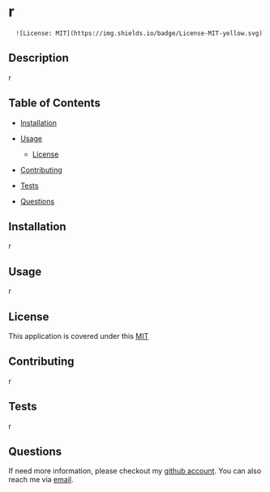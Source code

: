 
# r

      ![License: MIT](https://img.shields.io/badge/License-MIT-yellow.svg)
      
## Description

r

## Table of Contents

* [Installation](#Installation)
* [Usage](#Usage)

  * [License](#License)
  
* [Contributing](#Contributing)
* [Tests](#Tests)
* [Questions](#Questions)

## Installation
r

## Usage
r


  ## License
  This application is covered under this [MIT](
      https://opensource.org/licenses/MIT
      )
  


## Contributing
r

## Tests
r

## Questions
If need more information, please checkout my [github account](https://github.com/f). You can also reach me via [email](mailto:sdr?subject=r).
